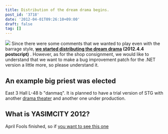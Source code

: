 ```yaml
---
title: Distribution of the dream drama begins.
post_id: '3718'
date: '2012-04-01T09:26:10+09:00'
draft: false
tag: []
---
```


![](https://danmaq.com/!/thC/tinami.jpg) Since there were some comments that we wanted to play even with the barrage style, **[we started distributing the dream drama](http://e.danmaq.com/) (2012.4.4 postscript)** . However, as for the shop consignment, we would like to understand that we want to make a bug improvement patch for the .NET version a little more, so please understand it.

## An example big priest was elected

East 3 Hall L-48 b "danmaq". It is planned to have a trial version of STG with another [drama theater](!/thC) and another one under production.

## What is YASIMCITY 2012?

April Fools finished, so if [you want to see this one](/april-2012)
